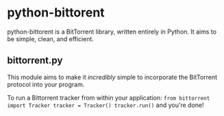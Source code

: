 python-bittorent
=========
python-bittorent is a BitTorrent library, written entirely in Python.
It aims to be simple, clean, and efficient.

bittorrent.py
------------
This module aims to make it *incredibly* simple to incorporate the
BitTorrent protocol into your program.

To run a Bittorrent tracker from within your application:
`from bittorrent import Tracker
tracker = Tracker()
tracker.run()`
and you're done!